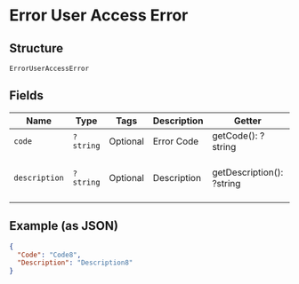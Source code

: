 
# Error User Access Error

## Structure

`ErrorUserAccessError`

## Fields

| Name | Type | Tags | Description | Getter | Setter |
|  --- | --- | --- | --- | --- | --- |
| `code` | `?string` | Optional | Error Code | getCode(): ?string | setCode(?string code): void |
| `description` | `?string` | Optional | Description | getDescription(): ?string | setDescription(?string description): void |

## Example (as JSON)

```json
{
  "Code": "Code8",
  "Description": "Description8"
}
```

